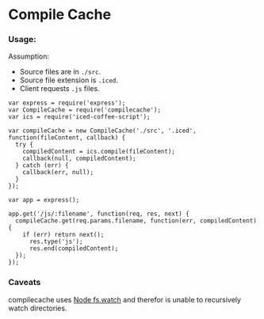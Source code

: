 # Compile Cache

### Usage:
Assumption:
* Source files are in `./src`.
* Source file extension is `.iced`.
* Client requests `.js` files.

```
var express = require('express');
var CompileCache = require('compilecache');
var ics = require('iced-coffee-script');

var compileCache = new CompileCache('./src', '.iced', function(fileContent, callback) {
  try {
    compiledContent = ics.compile(fileContent);
    callback(null, compiledContent);
  } catch (err) {
    callback(err, null);
  }
});

var app = express();

app.get('/js/:filename', function(req, res, next) {
  compileCache.get(req.params.filename, function(err, compiledContent) {
    if (err) return next();
      res.type('js');
      res.end(compiledContent);
  });
});

```
### Caveats
compilecache uses [Node fs.watch](https://nodejs.org/api/fs.html#fs_fs_watch_filename_options_listener) and therefor is unable to recursively watch directories.
